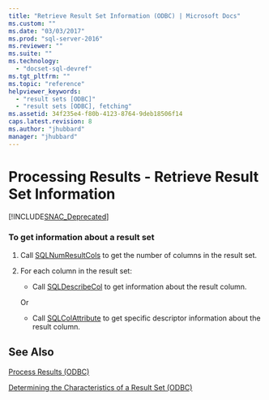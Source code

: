```yaml
---
title: "Retrieve Result Set Information (ODBC) | Microsoft Docs"
ms.custom: ""
ms.date: "03/03/2017"
ms.prod: "sql-server-2016"
ms.reviewer: ""
ms.suite: ""
ms.technology: 
  - "docset-sql-devref"
ms.tgt_pltfrm: ""
ms.topic: "reference"
helpviewer_keywords: 
  - "result sets [ODBC]"
  - "result sets [ODBC], fetching"
ms.assetid: 34f235e4-f80b-4123-8764-9deb18506f14
caps.latest.revision: 8
ms.author: "jhubbard"
manager: "jhubbard"
---
```

# Processing Results - Retrieve Result Set Information
[!INCLUDE[SNAC_Deprecated](../../relational-databases/extended-stored-procedures-reference/includes/snac-deprecated.md)]

    
### To get information about a result set  
  
1.  Call [SQLNumResultCols](../../relational-databases/extended-stored-procedures-reference/sqlnumresultcols.md) to get the number of columns in the result set.  
  
2.  For each column in the result set:  
  
    -   Call [SQLDescribeCol](../../relational-databases/extended-stored-procedures-reference/sqldescribecol.md) to get information about the result column.  
  
     Or  
  
    -   Call [SQLColAttribute](../../relational-databases/extended-stored-procedures-reference/sqlcolattribute.md) to get specific descriptor information about the result column.  
  
## See Also  
[Process Results &#40;ODBC&#41;](../../relational-databases/native-client-odbc-how-to/processing-results-process-results.md)

[Determining the Characteristics of a Result Set &#40;ODBC&#41;](../../relational-databases/native-client-odbc-results/determining-the-characteristics-of-a-result-set-odbc.md)  
  
  